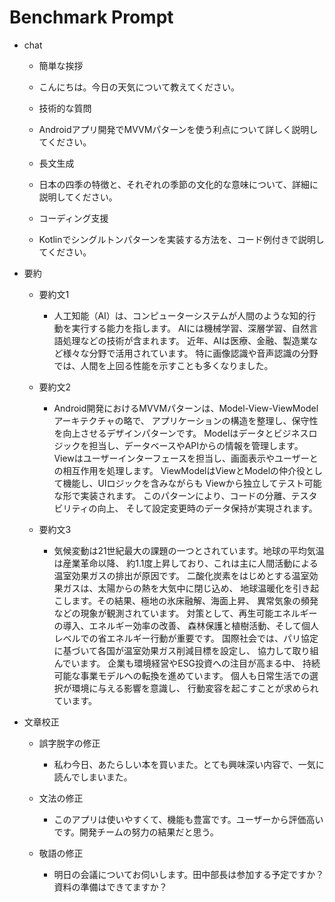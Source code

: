 # Benchmark Prompt

- chat
  - 簡単な挨拶
  - こんにちは。今日の天気について教えてください。

  - 技術的な質問
  - Androidアプリ開発でMVVMパターンを使う利点について詳しく説明してください。
 
  - 長文生成
  - 日本の四季の特徴と、それぞれの季節の文化的な意味について、詳細に説明してください。

  - コーディング支援
  - Kotlinでシングルトンパターンを実装する方法を、コード例付きで説明してください。


- 要約
  - 要約文1
    - 人工知能（AI）は、コンピューターシステムが人間のような知的行動を実行する能力を指します。
AIには機械学習、深層学習、自然言語処理などの技術が含まれます。
近年、AIは医療、金融、製造業など様々な分野で活用されています。
特に画像認識や音声認識の分野では、人間を上回る性能を示すことも多くなりました。

  - 要約文2
    - Android開発におけるMVVMパターンは、Model-View-ViewModelアーキテクチャの略で、
アプリケーションの構造を整理し、保守性を向上させるデザインパターンです。
Modelはデータとビジネスロジックを担当し、データベースやAPIからの情報を管理します。
Viewはユーザーインターフェースを担当し、画面表示やユーザーとの相互作用を処理します。
ViewModelはViewとModelの仲介役として機能し、UIロジックを含みながらも
Viewから独立してテスト可能な形で実装されます。
このパターンにより、コードの分離、テスタビリティの向上、
そして設定変更時のデータ保持が実現されます。

  - 要約文3
    - 気候変動は21世紀最大の課題の一つとされています。地球の平均気温は産業革命以降、
約1.1度上昇しており、これは主に人間活動による温室効果ガスの排出が原因です。
二酸化炭素をはじめとする温室効果ガスは、太陽からの熱を大気中に閉じ込め、
地球温暖化を引き起こします。その結果、極地の氷床融解、海面上昇、
異常気象の頻発などの現象が観測されています。
対策として、再生可能エネルギーの導入、エネルギー効率の改善、
森林保護と植樹活動、そして個人レベルでの省エネルギー行動が重要です。
国際社会では、パリ協定に基づいて各国が温室効果ガス削減目標を設定し、
協力して取り組んでいます。
企業も環境経営やESG投資への注目が高まる中、
持続可能な事業モデルへの転換を進めています。
個人も日常生活での選択が環境に与える影響を意識し、
行動変容を起こすことが求められています。



- 文章校正

  - 誤字脱字の修正
    - 私わ今日、あたらしい本を買いまた。とても興味深い内容で、一気に読んでしまいまた。

  - 文法の修正
    - このアプリは使いやすくて、機能も豊富です。ユーザーから評価高いです。開発チームの努力の結果だと思う。

  - 敬語の修正
    - 明日の会議についてお伺いします。田中部長は参加する予定ですか？資料の準備はできてますか？

